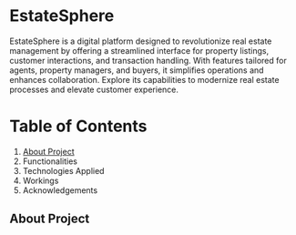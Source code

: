 # EstateSphere

EstateSphere is a digital platform designed to revolutionize real estate management by offering a streamlined interface for property listings, customer interactions, and transaction handling. With features tailored for agents, property managers, and buyers, it simplifies operations and enhances collaboration. Explore its capabilities to modernize real estate processes and elevate customer experience.


# Table of Contents
1. [About Project](#About_Project)
2. Functionalities
3. Technologies Applied
4. Workings
5. Acknowledgements

## About Project


